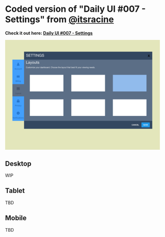 # Coded version of "Daily UI #007 - Settings" from [@itsracine](https://twitter.com/itsracine)
**Check it out here: [Daily UI #007 - Settings](https://dribbble.com/shots/2461403-Daily-UI-007-Settings)**

![First Draft](/img/first-draft.png)
## Desktop
WIP
## Tablet
TBD
## Mobile
TBD

